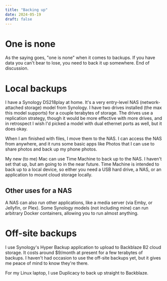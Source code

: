 ```yaml
---
title: "Backing up"
date: 2024-05-19
draft: false
---
```


# One is none
As the saying goes, "one is none" when it comes to backups. If you have data you can't bear to lose, you need to back it up somewhere. End of discussion.

# Local backups
I have a Synology DS218play at home. It's a very entry-level NAS (network-attached storage) model from Synology. I have two drives installed (the max this model supports) for a couple terabytes of storage. The drives use a replication strategy, though it would be more effective with more drives, and in retrospect I wish I'd picked a model with dual ethernet ports as well, but it does okay.

When I am finished with files, I move them to the NAS. I can access the NAS from anywhere, and it runs some basic apps like Photos that I can use to share photos and back up my phone photos.

My new (to me) Mac can use Time Machine to back up to the NAS. I haven't set that up, but am going to in the near future. Time Machine is intended to back up to a local device, so either you need a USB hard drive, a NAS, or an application to mount cloud storage locally.

## Other uses for a NAS
A NAS can also run other applications, like a media server (via Emby, or Jellyfin, or Plex). Some Synology models (not including mine) can run arbitrary Docker containers, allowing you to run almost anything.

# Off-site backups
I use Synology's Hyper Backup application to upload to Backblaze B2 cloud storage. It costs around $9/month at present for a few terabytes of backups. I haven't had occasion to use the off-site backups yet, but it gives me peace of mind to know they're there.

For my Linux laptop, I use Duplicacy to back up straight to Backblaze.
